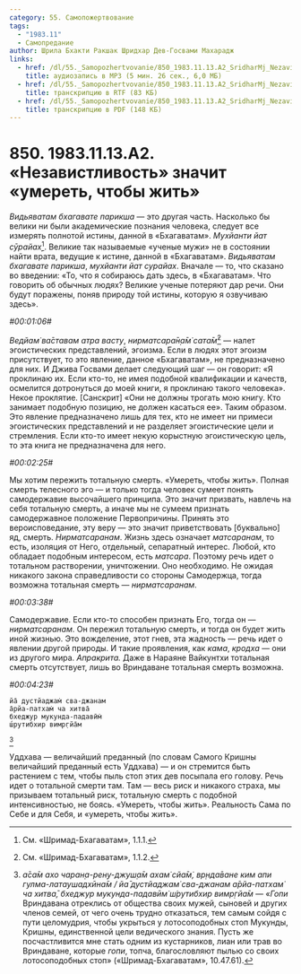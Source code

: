 ```yaml
---
category: 55. Самопожертвование
tags:
  - "1983.11"
  - Самопредание
author: Шрила Бхакти Ракшак Шридхар Дев-Госвами Махарадж
links:
  - href: /dl/55._Samopozhertvovanie/850_1983.11.13.A2_SridharMj_Nezavistlivost_znachit_umeret_chtoby_zhit.mp3
    title: аудиозапись в MP3 (5 мин. 26 сек., 6,0 МБ)
  - href: /dl/55._Samopozhertvovanie/850_1983.11.13.A2_SridharMj_Nezavistlivost_znachit_umeret_chtoby_zhit.rtf
    title: транскрипцию в RTF (83 КБ)
  - href: /dl/55._Samopozhertvovanie/850_1983.11.13.A2_SridharMj_Nezavistlivost_znachit_umeret_chtoby_zhit.pdf
    title: транскрипцию в PDF (148 КБ)
---
```


# 850. 1983.11.13.A2. «Независтливость» значит «умереть, чтобы жить»

*Видьяватам бхагавате парикша* — это другая часть. Насколько бы велики ни были академические познания человека, следует все измерять полнотой истины, данной в «Бхагаватам». *Мухйанти йат сӯрайах̣*[^_ftn1]. Великие так называемые «ученые мужи» не в состоянии найти врата, ведущие к истине, данной в «Бхагаватам». *Видьяватам бхагавате парикша*, *мухйанти йат сурайах*. Вначале — то, что сказано во введении: «То, что я собираюсь дать здесь, в «Бхагаватам». Что говорить об обычных людях? Великие ученые потеряют дар речи. Они будут поражены, поняв природу той истины, которую я озвучиваю здесь».

*#00:01:06#*

*Ведйам̇ ва̄ставам атра васту*, *нирматсара̄н̣а̄м̇ сата̄м̇*[^_ftn2] — налет эгоистических представлений, эгоизма. Если в людях этот эгоизм присутствует, то это явление, данное «Бхагаватам», не предназначено для них. И Джива Госвами делает следующий шаг — он говорит: «Я проклинаю их. Если кто-то, не имея подобной квалификации и качеств, осмелится дотронуться до моей книги, я проклинаю такого человека». Некое проклятие. [Санскрит] «Они не должны трогать мою книгу. Кто занимает подобную позицию, не должен касаться ее». Таким образом. Это явление предназначено лишь для тех, кто не имеет ни примеси эгоистических представлений и не разделяет эгоистические цели и стремления. Если кто-то имеет некую корыстную эгоистическую цель, то эта книга не предназначена для него.

*#00:02:25#*

Мы хотим пережить тотальную смерть. «Умереть, чтобы жить». Полная смерть телесного эго — и только тогда человек сумеет понять самодержавие высочайшего принципа. Это значит призвать, навлечь на себя тотальную смерть, а иначе мы не сумеем признать самодержавное положение Первопричины. Принять это вероисповедание, эту веру — это значит приветствовать [буквально] яд, смерть. *Нирматсаранам*. Жизнь здесь означает *матсаранам*, то есть, изоляция от Него, отдельный, сепаратный интерес. Любой, кто обладает подобным интересом, есть *матсара*. Поэтому речь идет о тотальном растворении, уничтожении. Оно необходимо. Не ожидая никакого закона справедливости со стороны Самодержца, тогда возможна тотальная смерть — *нирматсаранам*.

*#00:03:38#*

Самодержавие. Если кто-то способен признать Его, тогда он — *нирматсаранам*. Он пережил тотальную смерть, и тогда он будет жить иной жизнью. Это вожделение, этот гнев, эта жадность — речь идет о явлении другой природы. И такие проявления, как *кама*, *кродха* — они из другого мира. *Апракрита.* Даже в Нараяне Вайкунтхи тотальная смерть отсутствует, лишь во Вриндаване тотальная смерть возможна.

*#00:04:23#*

    йа̄ дустйаджам̇ сва-джанам
    а̄рйа-патхам̇ ча хитва̄
    бхеджур мукунда-падавӣм̇
    ш́рутибхир вимр̣гйа̄м
[^_ftn3]

Уддхава — величайший преданный (по словам Самого Кришны величайший преданный есть Уддхава) — и он стремится быть растением с тем, чтобы пыль стоп этих дев посыпала его голову. Речь идет о тотальной смерти там. Там — весь риск и никакого страха, мы призываем тотальный риск, тотальную смерть с подобной интенсивностью, не боясь. «Умереть, чтобы жить». Реальность Сама по Себе и для Себя, и «умереть, чтобы жить».



[^_ftn1]: См. «Шримад-Бхагаватам», 1.1.1.

[^_ftn2]: См. «Шримад-Бхагаватам», 1.1.2.

[^_ftn3]: *а̄са̄м ахо чаран̣а-рен̣у-джуш̣а̄м ахам̇ сйа̄м̇, вр̣нда̄ване ким апи гулма-латаушадхӣна̄м / йа̄ дустйаджам̇ сва-джанам а̄рйа-патхам̇ ча хитва̄, бхеджур мукунда-падавӣм̇ ш́рутибхир вимр̣гйа̄м* — «*Гопи* Вриндавана отреклись от общества своих мужей, сыновей и других членов семей, от чего очень трудно отказаться, тем самым сойдя с пути целомудрия, чтобы укрыться у лотосоподобных стоп Мукунды, Кришны, единственной цели ведического знания. Пусть же посчастливится мне стать одним из кустарников, лиан или трав во Вриндаване, которые *гопи*, топча, благословляют пылью со своих лотосоподобных стоп» («Шримад-Бхагаватам», 10.47.61).

